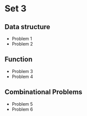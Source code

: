 # Set 3
## Data structure
* Problem 1
* Problem 2
## Function
* Problem 3
* Problem 4
## Combinational Problems
* Problem 5
* Problem 6